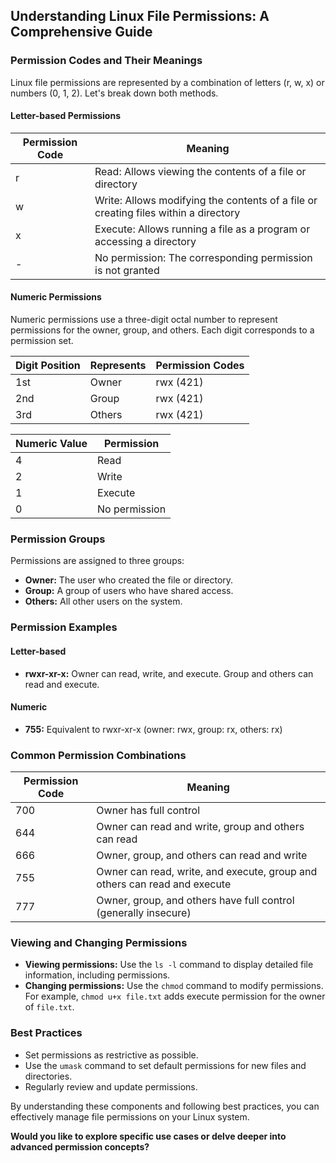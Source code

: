 ## Understanding Linux File Permissions: A Comprehensive Guide

### Permission Codes and Their Meanings

Linux file permissions are represented by a combination of letters (r, w, x) or numbers (0, 1, 2). Let's break down both methods.

#### Letter-based Permissions

| Permission Code | Meaning |
|---|---|
| r | Read: Allows viewing the contents of a file or directory |
| w | Write: Allows modifying the contents of a file or creating files within a directory |
| x | Execute: Allows running a file as a program or accessing a directory |
| - | No permission: The corresponding permission is not granted |

#### Numeric Permissions

Numeric permissions use a three-digit octal number to represent permissions for the owner, group, and others. Each digit corresponds to a permission set.

| Digit Position | Represents | Permission Codes |
|---|---|---|
| 1st | Owner | rwx (421) |
| 2nd | Group | rwx (421) |
| 3rd | Others | rwx (421) |

| Numeric Value | Permission |
|---|---|
| 4 | Read |
| 2 | Write |
| 1 | Execute |
| 0 | No permission |

### Permission Groups

Permissions are assigned to three groups:

* **Owner:** The user who created the file or directory.
* **Group:** A group of users who have shared access.
* **Others:** All other users on the system.

### Permission Examples

#### Letter-based

* **rwxr-xr-x:** Owner can read, write, and execute. Group and others can read and execute.

#### Numeric

* **755:** Equivalent to rwxr-xr-x (owner: rwx, group: rx, others: rx)

### Common Permission Combinations

| Permission Code | Meaning |
|---|---|
| 700 | Owner has full control |
| 644 | Owner can read and write, group and others can read |
| 666 | Owner, group, and others can read and write |
| 755 | Owner can read, write, and execute, group and others can read and execute |
| 777 | Owner, group, and others have full control (generally insecure) |

### Viewing and Changing Permissions

* **Viewing permissions:** Use the `ls -l` command to display detailed file information, including permissions.
* **Changing permissions:** Use the `chmod` command to modify permissions. For example, `chmod u+x file.txt` adds execute permission for the owner of `file.txt`.

### Best Practices

* Set permissions as restrictive as possible.
* Use the `umask` command to set default permissions for new files and directories.
* Regularly review and update permissions.

By understanding these components and following best practices, you can effectively manage file permissions on your Linux system.
 
**Would you like to explore specific use cases or delve deeper into advanced permission concepts?**
